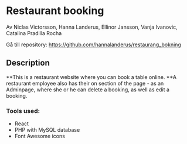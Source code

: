 # Restaurant booking 

Av Niclas Victorsson, Hanna Landerus, Ellinor Jansson, Vanja Ivanovic, Catalina Pradilla Rocha

Gå till repository: <https://github.com/hannalanderus/restaurang_bokning>

## Description

**This is a restaurant website where you can book a table online.
**A restaurant employee also has their on section of the page - as an Adminpage,
where she or he can delete a booking, as well as edit a booking.

### Tools used:

* React
* PHP with MySQL database
* Font Awesome icons